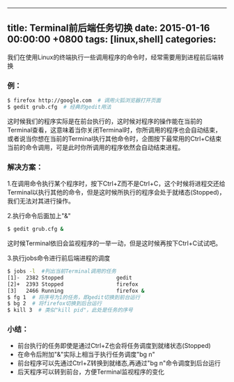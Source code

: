 
---
title: Terminal前后端任务切换
date: 2015-01-16 00:00:00 +0800
tags: [linux,shell]
categories: 
---

我们在使用Linux的终端执行一些调用程序的命令时，经常需要用到进程前后端转换

### <a name="k3e3de"></a>例：

```bash
$ firefox http://google.com  # 调用火狐浏览器打开页面
$ gedit grub.cfg  # 经典的gedit用法
```

这时候我们的程序实际是在前台执行的，这时候对程序的操作能在当前的Terminal查看，这意味着当你关闭Terminal时，你所调用的程序也会自动结束，或者说当你想在当前的Terminal执行其他命令时，企图按下最常用的Ctrl+C结束当前的命令调用，可是此时你所调用的程序依然会自动结束进程。

<!-- more -->

### <a name="g2o8fm"></a>解决方案：

1.在调用命令执行某个程序时，按下Ctrl+Z而不是Ctrl+C，这个时候将进程交还给Terminal以执行其他的命令，但是这时候所执行的程序会处于就绪态(Stopped)，我们无法对其进行操作。

2.执行命令后面加上"&"

```bash
$ gedit grub.cfg &
```

这时候Terminal依旧会监视程序的一举一动，但是这时候再按下Ctrl+C试试吧。

3.执行jobs命令进行前后端进程的调度

```bash
$ jobs -l  #列出当前Terminal调用的任务
[1]-  2382 Stopped                 gedit
[2]+  2393 Stopped                 firefox
[3]   2466 Running                 firefox &
$ fg 1  # 将序号为1的任务，即gedit切换到前台运行
$ bg 2  # 将firefox切换到后台运行
$ kill 3  # 类似"kill pid"，此处是任务的序号
```

### <a name="tlqvxm"></a>小结：

* 前台执行的任务即使是通过Ctrl+Z也会将任务调度到就绪状态(Stopped)
* 在命令后附加"&"实际上相当于执行任务调度"bg n"
* 前台程序可以先通过Ctrl+Z转换到就绪态,再通过"bg n"命令调度到后台运行
* 后天程序可以转到前台，方便Terminal监视程序的变化


